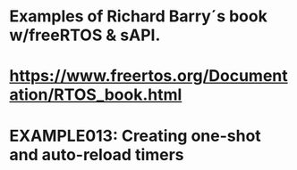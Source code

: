 ﻿# Examples of  Richard Barry´s book w/freeRTOS & sAPI.
#
# https://www.freertos.org/Documentation/RTOS_book.html
#
#  EXAMPLE013: Creating one-shot and auto-reload timers
#